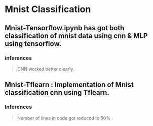 # Mnist Classification

## Mnist-Tensorflow.ipynb has got both classification of mnist data using cnn & MLP using tensorflow.
### inferences 
> CNN worked better clearly.

## Mnist-Tflearn : Implementation of Mnist classification cnn using Tflearn.
### Inferences
> Number of lines in code got reduced to 50% .

